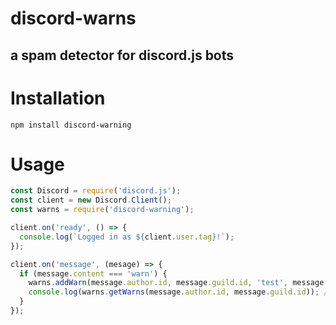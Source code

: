 # discord-warns
a spam detector for discord.js bots
---
# Installation
```
npm install discord-warning
```
# Usage
```javascript
const Discord = require('discord.js');
const client = new Discord.Client();
const warns = require('discord-warning');

client.on('ready', () => {
  console.log(`Logged in as ${client.user.tag}!`);
});

client.on('message', (mesage) => {
  if (message.content === 'warn') {
    warns.addWarn(message.author.id, message.guild.id, 'test', message.author.id);. // adds a warn to the user
    console.log(warns.getWarns(message.author.id, message.guild.id)); // gets the warns of the user
  }
});
```
